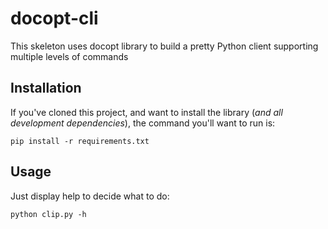 docopt-cli
==========

This skeleton uses docopt library to build a pretty Python client supporting multiple levels of commands

Installation
------------

If you've cloned this project, and want to install the library (*and all
development dependencies*), the command you'll want to run is:

```
pip install -r requirements.txt
```

Usage
-----

Just display help to decide what to do:
```
python clip.py -h
```
